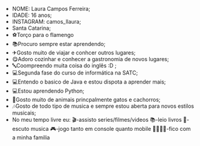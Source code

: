 - NOME: Laura Campos Ferreira;
- IDADE: 16 anos;
- INSTAGRAM: camos_llaura;
- Santa Catarina;
- ⚽Torço para o flamengo  
- 📚Procuro sempre estar aprendendo;
-  ✈Gosto muito de viajar e conhcer outros lugares;
- 😋Adoro cozinhar e conhecer a gastronomia de novos lugares;
- 🔤Coompreendo muita coisa do inglês :D ;
- 💻Segunda fase do curso de informática na SATC;
- 💻Entendo o basico de Java e estou dispota a aprender mais;
- 💻Estou aprendendo Python;
- 🐾Gosto muito de animais princpalmente gatos e cachorros;
- 🎶Gosto de todo tipo de musica e sempre estou aberta para novos estilos musicais;
- No meu tempo livre eu:
                        🎬-assisto series/filmes/videos
                        📚-leio livros
                        🎵-escuto musica
                        🎮-jogo tanto em console quanto mobile 
                        👨‍👩‍👧‍👦-fico com a minha familia

